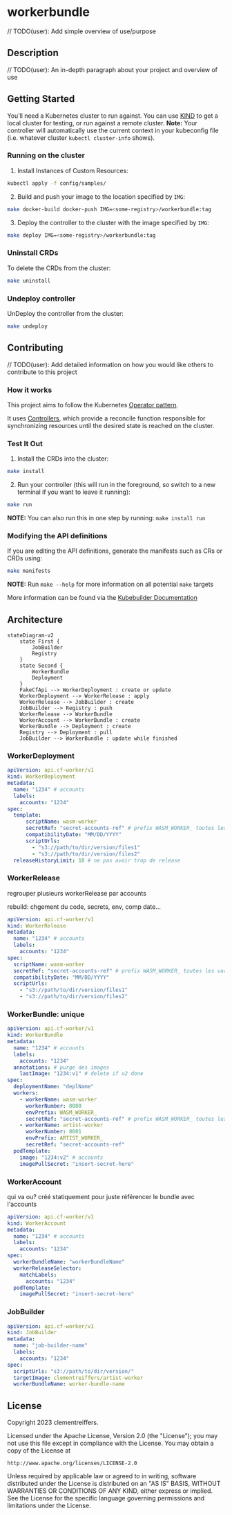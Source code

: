 # workerbundle
// TODO(user): Add simple overview of use/purpose

## Description
// TODO(user): An in-depth paragraph about your project and overview of use

## Getting Started
You’ll need a Kubernetes cluster to run against. You can use [KIND](https://sigs.k8s.io/kind) to get a local cluster for testing, or run against a remote cluster.
**Note:** Your controller will automatically use the current context in your kubeconfig file (i.e. whatever cluster `kubectl cluster-info` shows).

### Running on the cluster
1. Install Instances of Custom Resources:

```sh
kubectl apply -f config/samples/
```

2. Build and push your image to the location specified by `IMG`:

```sh
make docker-build docker-push IMG=<some-registry>/workerbundle:tag
```

3. Deploy the controller to the cluster with the image specified by `IMG`:

```sh
make deploy IMG=<some-registry>/workerbundle:tag
```

### Uninstall CRDs
To delete the CRDs from the cluster:

```sh
make uninstall
```

### Undeploy controller
UnDeploy the controller from the cluster:

```sh
make undeploy
```

## Contributing
// TODO(user): Add detailed information on how you would like others to contribute to this project

### How it works
This project aims to follow the Kubernetes [Operator pattern](https://kubernetes.io/docs/concepts/extend-kubernetes/operator/).

It uses [Controllers](https://kubernetes.io/docs/concepts/architecture/controller/),
which provide a reconcile function responsible for synchronizing resources until the desired state is reached on the cluster.

### Test It Out
1. Install the CRDs into the cluster:

```sh
make install
```

2. Run your controller (this will run in the foreground, so switch to a new terminal if you want to leave it running):

```sh
make run
```

**NOTE:** You can also run this in one step by running: `make install run`

### Modifying the API definitions
If you are editing the API definitions, generate the manifests such as CRs or CRDs using:

```sh
make manifests
```

**NOTE:** Run `make --help` for more information on all potential `make` targets

More information can be found via the [Kubebuilder Documentation](https://book.kubebuilder.io/introduction.html)

## Architecture

```mermaid
stateDiagram-v2
    state First {
        JobBuilder
        Registry
    }
    state Second {
        WorkerBundle
        Deployment
    }
    FakeCfApi --> WorkerDeployment : create or update
    WorkerDeployment --> WorkerRelease : apply
    WorkerRelease --> JobBuilder : create
    JobBuilder --> Registry : push
    WorkerRelease --> WorkerBundle
    WorkerAccount --> WorkerBundle : create
    WorkerBundle --> Deployment : create
    Registry --> Deployment : pull
    JobBuilder --> WorkerBundle : update while finished
```

### WorkerDeployment

```yaml
apiVersion: api.cf-worker/v1
kind: WorkerDeployment
metadata:
  name: "1234" # accounts
  labels:
    accounts: "1234"
spec:
  template:
      scriptName: wasm-worker
      secretRef: "secret-accounts-ref" # prefix WASM_WORKER_ toutes les var d'env
      compatibilityDate: "MM/DD/YYYY"
      scriptUrls:
        - "s3://path/to/dir/version/files1"
        - "s3://path/to/dir/version/files2"
  releaseHistoryLimit: 10 # ne pas avoir trop de release
```

### WorkerRelease
regrouper plusieurs workerRelease par accounts

rebuild: chgement du code, secrets, env, comp date...
```yaml
apiVersion: api.cf-worker/v1
kind: WorkerRelease
metadata:
  name: "1234" # accounts
  labels:
    accounts: "1234"
spec:
  scriptName: wasm-worker
  secretRef: "secret-accounts-ref" # prefix WASM_WORKER_ toutes les var d'env
  compatibilityDate: "MM/DD/YYYY"
  scriptUrls: 
    - "s3://path/to/dir/version/files1"
    - "s3://path/to/dir/version/files2"
```

### WorkerBundle: unique
```yaml
apiVersion: api.cf-worker/v1
kind: WorkerBundle
metadata:
  name: "1234" # accounts
  labels:
    accounts: "1234"
  annotations: # purge des images
    lastImage: "1234:v1" # delete if v2 done
spec:
  deploymentName: "deplName"
  workers:
    - workerName: wasm-worker 
      workerNumber: 8080
      envPrefix: WASM_WORKER_
      secretRef: "secret-accounts-ref" # prefix WASM_WORKER_ toutes les var d'env
    - workerName: artist-worker
      workerNumber: 8081
      envPrefix: ARTIST_WORKER_
      secretRef: "secret-accounts-ref"
  podTemplate:
    image: "1234:v2" # accounts
    imagePullSecret: "insert-secret-here"

```

### WorkerAccount
qui va ou?
créé statiquement pour juste référencer le bundle avec l'accounts
```yaml
apiVersion: api.cf-worker/v1
kind: WorkerAccount
metadata:
  name: "1234" # accounts
  labels:
    accounts: "1234"
spec:
  workerBundleName: "workerBundleName"
  workerReleaseSelector: 
    matchLabels: 
      accounts: "1234"
  podTemplate:
    imagePullSecret: "insert-secret-here"
```
    
### JobBuilder
```yaml
apiVersion: api.cf-worker/v1
kind: JobBuilder
metadata:
  name: "job-builder-name"
  labels:
    accounts: "1234"
spec:
  scriptUrls: "s3://path/to/dir/version/"
  targetImage: clementreiffers/artist-worker
  workerBundleName: worker-bundle-name
```

## License

Copyright 2023 clementreiffers.

Licensed under the Apache License, Version 2.0 (the "License");
you may not use this file except in compliance with the License.
You may obtain a copy of the License at

    http://www.apache.org/licenses/LICENSE-2.0

Unless required by applicable law or agreed to in writing, software
distributed under the License is distributed on an "AS IS" BASIS,
WITHOUT WARRANTIES OR CONDITIONS OF ANY KIND, either express or implied.
See the License for the specific language governing permissions and
limitations under the License.

